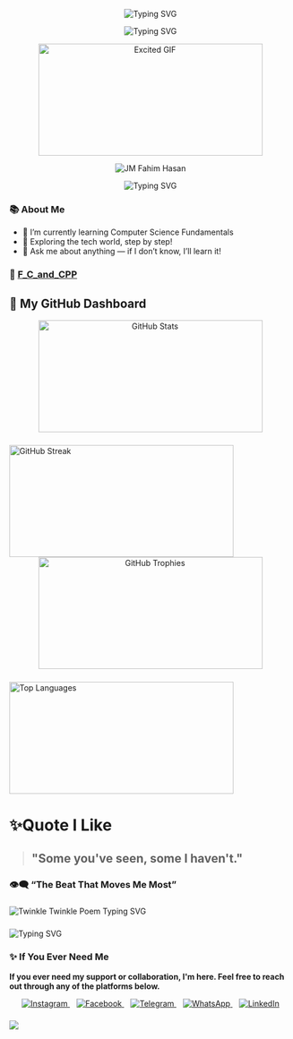 <p align="center">
  <img src="https://readme-typing-svg.demolab.com?font=Fira+Code&size=36&duration=2000&pause=1500&color=00CFFF&center=true&width=600&lines=Hi+I'm+J+M+FAHIM+HASAN" alt="Typing SVG" />
</p>

<p align="center">
  <img src="https://readme-typing-svg.demolab.com?font=Fira+Code&size=20&duration=2000&pause=5000&color=FF0000&center=true&width=600&lines=Computer+Science+and+Engineering+Student." alt="Typing SVG" />
</p>


<p align="center">
  <img src="https://media2.giphy.com/media/v1.Y2lkPTc5MGI3NjExZmQwMnV2NXRvM2wydGw3MTNrdTNrd3l3dGlzd3IyMWcyYnIxcWpkeCZlcD12MV9pbnRlcm5hbF9naWZfYnlfaWQmY3Q9Zw/jBOOXxSJfG8kqMxT11/giphy.gif" width="400" height="200" alt="Excited GIF"> 
</p>


 <p align="center">
  <img src="https://komarev.com/ghpvc/?username=jmfahimhasan&label=Profile%20views&color=0e75b6&style=flat" alt="JM Fahim Hasan" />
</p>



<p align="center">
  <img src="https://readme-typing-svg.demolab.com?font=Fira+Code&duration=3000&pause=1000&center=true&width=435&lines=Aspiring+Developer;Learning+Every+Day;Future+Coder+In+Progress" alt="Typing SVG" />
</p>


### 📚 About Me

- 🔭 I’m currently learning Computer Science Fundamentals
- 🌱 Exploring the tech world, step by step!
- 💬 Ask me about anything — if I don’t know, I’ll learn it!
 ### 🔰 [F_C_and_CPP](https://github.com/jmfahimhasan/F_C_and_CPP) 


## 🧠 My GitHub Dashboard

<div align="center" style="margin-bottom: 20px;">
  <img height="200" width="400" src="https://github-readme-stats.vercel.app/api?username=jmfahimhasan&show_icons=true&theme=merko&hide_border=true" alt="GitHub Stats" />
</div>

### <div align="center" style="margin-bottom: 20px;">
  <img height="200" width="400" src="https://streak-stats.demolab.com/?user=jmfahimhasan&theme=merko&hide_border=true" alt="GitHub Streak" />
</div>


<div align="center">
  <img height="200" width="400" src="https://github-profile-trophy.vercel.app/?username=jmfahimhasan&theme=radical&no-frame=true&margin-w=0&margin-h=0&column=4" alt="GitHub Trophies" />
</div>


### <div align="center" style="margin-bottom: 20px;">
  <img height="200" width="400" src="https://github-readme-stats.vercel.app/api/top-langs/?username=jmfahimhasan&theme=merko&hide_border=true" alt="Top Languages" />
</div>









 # ✨Quote I Like
> ## "Some you've seen, some I haven't."

### 👁‍🗨 “The Beat That Moves Me Most”
### <p align="center">
  <img src="https://readme-typing-svg.demolab.com?font=Fira+Code&fontSize=48&duration=5000&pause=1500&color=FF0000&center=true&width=600&lines=Twinkle,+twinkle,+little+star;How+I+wonder+what+you+are!;Up+above+the+world+so+high;Like+a+diamond+in+the+sky.;When+the+blazing+sun+is+gone;When+he+nothing+shines+upon;Then+you+show+your+little+light;Twinkle,+twinkle,+all+the+night." alt="Twinkle Twinkle Poem Typing SVG" />
</p>

### <p align="center">
  <img src="https://readme-typing-svg.demolab.com?font=Fira+Code&size=28&duration=5000&pause=2000&color=FF2C2C&center=true&width=700&lines=The+Battle+Of+The+Soul;With+The+Devil" alt="Typing SVG" />
</p>






### ✨ If You Ever Need Me

**If you ever need my support or collaboration, I'm here. Feel free to reach out through any of the platforms below.**

<p align="center">
  <a href="https://www.instagram.com/fahimhassan311?igsh=MXgwdTlxNDFrcDNmbA==" target="_blank">
    <img src="https://img.icons8.com/fluency/48/instagram-new.png" alt="Instagram"/>  
  </a>
  &nbsp;&nbsp;
  <a href="https://www.facebook.com/share/15n5ZoV588/" target="_blank">
    <img src="https://img.icons8.com/fluency/48/facebook-new.png" alt="Facebook"/>
  </a>
  &nbsp;&nbsp;
  <a href="https://t.me/jmfahimhasan" target="_blank">
    <img src="https://img.icons8.com/fluency/48/telegram-app.png" alt="Telegram"/>
  </a>
  &nbsp;&nbsp;
  <a href="https://wa.me/8801893380852" target="_blank">
    <img src="https://img.icons8.com/fluency/48/whatsapp.png" alt="WhatsApp"/>
  </a>
  &nbsp;&nbsp;
  <a href="https://www.linkedin.com/in/j-m-fahim-hasan" target="_blank">
    <img src="https://img.icons8.com/fluency/48/linkedin.png" alt="LinkedIn"/>
  </a>
</p>








###  <p align="center">
  <img src="https://img.shields.io/badge/Made%20in-Bangladesh-1f425f?style=for-the-badge" />
</p>


















